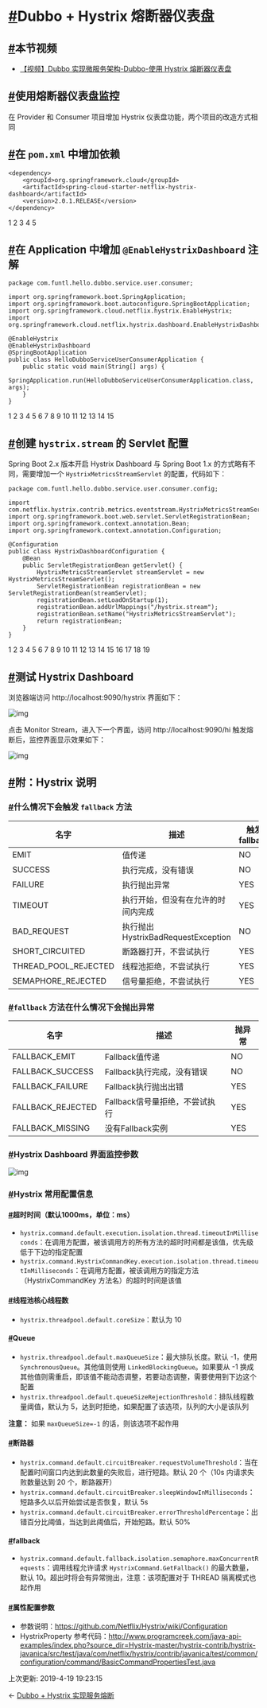 # [#](https://funtl.com/zh/apache-dubbo-rpc/Dubbo-Hystrix-熔断器仪表盘.html#dubbo-hystrix-熔断器仪表盘)Dubbo + Hystrix 熔断器仪表盘

## [#](https://funtl.com/zh/apache-dubbo-rpc/Dubbo-Hystrix-熔断器仪表盘.html#本节视频)本节视频

- [【视频】Dubbo 实现微服务架构-Dubbo-使用 Hystrix 熔断器仪表盘](https://www.bilibili.com/video/av34453138/)

## [#](https://funtl.com/zh/apache-dubbo-rpc/Dubbo-Hystrix-熔断器仪表盘.html#使用熔断器仪表盘监控)使用熔断器仪表盘监控

在 Provider 和 Consumer 项目增加 Hystrix 仪表盘功能，两个项目的改造方式相同

## [#](https://funtl.com/zh/apache-dubbo-rpc/Dubbo-Hystrix-熔断器仪表盘.html#在-pom-xml-中增加依赖)在 `pom.xml` 中增加依赖

```text
<dependency>
    <groupId>org.springframework.cloud</groupId>
    <artifactId>spring-cloud-starter-netflix-hystrix-dashboard</artifactId>
    <version>2.0.1.RELEASE</version>
</dependency>
```

1
2
3
4
5

## [#](https://funtl.com/zh/apache-dubbo-rpc/Dubbo-Hystrix-熔断器仪表盘.html#在-application-中增加-enablehystrixdashboard-注解)在 Application 中增加 `@EnableHystrixDashboard` 注解

```text
package com.funtl.hello.dubbo.service.user.consumer;

import org.springframework.boot.SpringApplication;
import org.springframework.boot.autoconfigure.SpringBootApplication;
import org.springframework.cloud.netflix.hystrix.EnableHystrix;
import org.springframework.cloud.netflix.hystrix.dashboard.EnableHystrixDashboard;

@EnableHystrix
@EnableHystrixDashboard
@SpringBootApplication
public class HelloDubboServiceUserConsumerApplication {
    public static void main(String[] args) {
        SpringApplication.run(HelloDubboServiceUserConsumerApplication.class, args);
    }
}
```

1
2
3
4
5
6
7
8
9
10
11
12
13
14
15

## [#](https://funtl.com/zh/apache-dubbo-rpc/Dubbo-Hystrix-熔断器仪表盘.html#创建-hystrix-stream-的-servlet-配置)创建 `hystrix.stream` 的 Servlet 配置

Spring Boot 2.x 版本开启 Hystrix Dashboard 与 Spring Boot 1.x 的方式略有不同，需要增加一个 `HystrixMetricsStreamServlet` 的配置，代码如下：

```text
package com.funtl.hello.dubbo.service.user.consumer.config;

import com.netflix.hystrix.contrib.metrics.eventstream.HystrixMetricsStreamServlet;
import org.springframework.boot.web.servlet.ServletRegistrationBean;
import org.springframework.context.annotation.Bean;
import org.springframework.context.annotation.Configuration;

@Configuration
public class HystrixDashboardConfiguration {
    @Bean
    public ServletRegistrationBean getServlet() {
        HystrixMetricsStreamServlet streamServlet = new HystrixMetricsStreamServlet();
        ServletRegistrationBean registrationBean = new ServletRegistrationBean(streamServlet);
        registrationBean.setLoadOnStartup(1);
        registrationBean.addUrlMappings("/hystrix.stream");
        registrationBean.setName("HystrixMetricsStreamServlet");
        return registrationBean;
    }
}
```

1
2
3
4
5
6
7
8
9
10
11
12
13
14
15
16
17
18
19

## [#](https://funtl.com/zh/apache-dubbo-rpc/Dubbo-Hystrix-熔断器仪表盘.html#测试-hystrix-dashboard)测试 Hystrix Dashboard

浏览器端访问 http://localhost:9090/hystrix 界面如下：

![img](https://funtl.com/assets/Lusifer_20181023054017.png)

点击 Monitor Stream，进入下一个界面，访问 http://localhost:9090/hi 触发熔断后，监控界面显示效果如下：

![img](https://funtl.com/assets/Lusifer_20181023054151.png)

## [#](https://funtl.com/zh/apache-dubbo-rpc/Dubbo-Hystrix-熔断器仪表盘.html#附：hystrix-说明)附：Hystrix 说明

### [#](https://funtl.com/zh/apache-dubbo-rpc/Dubbo-Hystrix-熔断器仪表盘.html#什么情况下会触发-fallback-方法)什么情况下会触发 `fallback` 方法

| 名字                 | 描述                               | 触发fallback |
| -------------------- | ---------------------------------- | ------------ |
| EMIT                 | 值传递                             | NO           |
| SUCCESS              | 执行完成，没有错误                 | NO           |
| FAILURE              | 执行抛出异常                       | YES          |
| TIMEOUT              | 执行开始，但没有在允许的时间内完成 | YES          |
| BAD_REQUEST          | 执行抛出HystrixBadRequestException | NO           |
| SHORT_CIRCUITED      | 断路器打开，不尝试执行             | YES          |
| THREAD_POOL_REJECTED | 线程池拒绝，不尝试执行             | YES          |
| SEMAPHORE_REJECTED   | 信号量拒绝，不尝试执行             | YES          |

### [#](https://funtl.com/zh/apache-dubbo-rpc/Dubbo-Hystrix-熔断器仪表盘.html#fallback-方法在什么情况下会抛出异常)`fallback` 方法在什么情况下会抛出异常

| 名字              | 描述                           | 抛异常 |
| ----------------- | ------------------------------ | ------ |
| FALLBACK_EMIT     | Fallback值传递                 | NO     |
| FALLBACK_SUCCESS  | Fallback执行完成，没有错误     | NO     |
| FALLBACK_FAILURE  | Fallback执行抛出出错           | YES    |
| FALLBACK_REJECTED | Fallback信号量拒绝，不尝试执行 | YES    |
| FALLBACK_MISSING  | 没有Fallback实例               | YES    |

### [#](https://funtl.com/zh/apache-dubbo-rpc/Dubbo-Hystrix-熔断器仪表盘.html#hystrix-dashboard-界面监控参数)Hystrix Dashboard 界面监控参数

![img](https://funtl.com/assets/20171123110838020.png)

### [#](https://funtl.com/zh/apache-dubbo-rpc/Dubbo-Hystrix-熔断器仪表盘.html#hystrix-常用配置信息)Hystrix 常用配置信息

#### [#](https://funtl.com/zh/apache-dubbo-rpc/Dubbo-Hystrix-熔断器仪表盘.html#超时时间（默认1000ms，单位：ms）)超时时间（默认1000ms，单位：ms）

- `hystrix.command.default.execution.isolation.thread.timeoutInMilliseconds`：在调用方配置，被该调用方的所有方法的超时时间都是该值，优先级低于下边的指定配置
- `hystrix.command.HystrixCommandKey.execution.isolation.thread.timeoutInMilliseconds`：在调用方配置，被该调用方的指定方法（HystrixCommandKey 方法名）的超时时间是该值

#### [#](https://funtl.com/zh/apache-dubbo-rpc/Dubbo-Hystrix-熔断器仪表盘.html#线程池核心线程数)线程池核心线程数

- `hystrix.threadpool.default.coreSize`：默认为 10

#### [#](https://funtl.com/zh/apache-dubbo-rpc/Dubbo-Hystrix-熔断器仪表盘.html#queue)Queue

- `hystrix.threadpool.default.maxQueueSize`：最大排队长度。默认 -1，使用 `SynchronousQueue`。其他值则使用 `LinkedBlockingQueue`。如果要从 -1 换成其他值则需重启，即该值不能动态调整，若要动态调整，需要使用到下边这个配置
- `hystrix.threadpool.default.queueSizeRejectionThreshold`：排队线程数量阈值，默认为 5，达到时拒绝，如果配置了该选项，队列的大小是该队列

**注意：** 如果 `maxQueueSize=-1` 的话，则该选项不起作用

#### [#](https://funtl.com/zh/apache-dubbo-rpc/Dubbo-Hystrix-熔断器仪表盘.html#断路器)断路器

- `hystrix.command.default.circuitBreaker.requestVolumeThreshold`：当在配置时间窗口内达到此数量的失败后，进行短路。默认 20 个（10s 内请求失败数量达到 20 个，断路器开）
- `hystrix.command.default.circuitBreaker.sleepWindowInMilliseconds`：短路多久以后开始尝试是否恢复，默认 5s
- `hystrix.command.default.circuitBreaker.errorThresholdPercentage`：出错百分比阈值，当达到此阈值后，开始短路。默认 50%

#### [#](https://funtl.com/zh/apache-dubbo-rpc/Dubbo-Hystrix-熔断器仪表盘.html#fallback)fallback

- `hystrix.command.default.fallback.isolation.semaphore.maxConcurrentRequests`：调用线程允许请求 `HystrixCommand.GetFallback()` 的最大数量，默认 10。超出时将会有异常抛出，注意：该项配置对于 THREAD 隔离模式也起作用

#### [#](https://funtl.com/zh/apache-dubbo-rpc/Dubbo-Hystrix-熔断器仪表盘.html#属性配置参数)属性配置参数

- 参数说明：https://github.com/Netflix/Hystrix/wiki/Configuration
- HystrixProperty 参考代码：http://www.programcreek.com/java-api-examples/index.php?source_dir=Hystrix-master/hystrix-contrib/hystrix-javanica/src/test/java/com/netflix/hystrix/contrib/javanica/test/common/configuration/command/BasicCommandPropertiesTest.java

上次更新: 2019-4-19 19:23:15

← [Dubbo + Hystrix 实现服务熔断](https://funtl.com/zh/apache-dubbo-rpc/Dubbo-Hystrix-实现服务熔断.html)